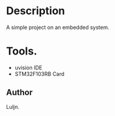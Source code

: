 # Description 

A simple project on an embedded system.

# Tools.

- uvision IDE
- STM32F103RB Card

## Author

Luljn.